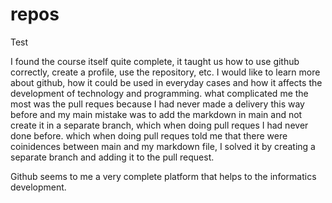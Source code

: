 # repos
Test

I found the course itself quite complete, it taught us how to use github correctly, create a profile, use the repository, etc.
I would like to learn more about github, how it could be used in everyday cases and how it affects the development of technology and programming.
what complicated me the most was the pull reques because I had never made a delivery this way before and my main mistake was to add the markdown in main and not create it in a separate branch, which when doing pull reques I had never done before. 
which when doing pull reques told me that there were coinidences between main and my markdown file, I solved it by creating a separate branch and adding it to the pull request.

Github seems to me a very complete platform that helps to the informatics development.
